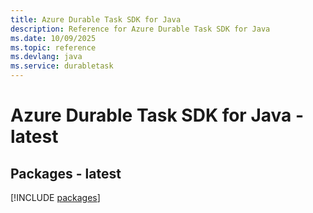 ```yaml
---
title: Azure Durable Task SDK for Java
description: Reference for Azure Durable Task SDK for Java
ms.date: 10/09/2025
ms.topic: reference
ms.devlang: java
ms.service: durabletask
---
```

# Azure Durable Task SDK for Java - latest
## Packages - latest
[!INCLUDE [packages](durable-task-index.md)]